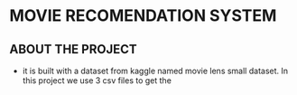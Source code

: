 # MOVIE RECOMENDATION SYSTEM
## ABOUT THE PROJECT
* it is built with a dataset from kaggle named movie lens small dataset. In this project we use 3 csv files to get the 
